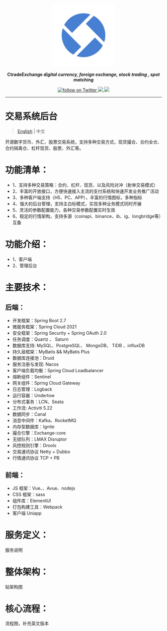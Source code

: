 <p align="center">
<a href="https://ctradeex.io/"><img src="docs/images/ctradeex-icon.jpg" alt="banner" width="200px"></a>
</p>

<p align="center">
<b> CtradeExchange <i>digital currency, foreign exchange, stock trading , spot matching</i></b>
</p>

<p align=center>

<a href="https://twitter.com/intent/follow?screen_name=KubeSphere">
  <img src="https://img.shields.io/twitter/follow/KubeSphere?style=social" alt="follow on Twitter">
</a>
<a href="https://join.slack.com/t/kubesphere/shared_invite/enQtNTE3MDIxNzUxNzQ0LTZkNTdkYWNiYTVkMTM5ZThhODY1MjAyZmVlYWEwZmQ3ODQ1NmM1MGVkNWEzZTRhNzk0MzM5MmY4NDc3ZWVhMjE">
  <img src="https://img.shields.io/badge/Slack-600%2B-blueviolet?logo=slack&amp;logoColor=white">
</a>

<a href="https://www.youtube.com/channel/UCyTdUQUYjf7XLjxECx63Hpw">
  <img src="https://img.shields.io/youtube/channel/subscribers/UCyTdUQUYjf7XLjxECx63Hpw?style=social">
</a>

</p>


----

# 交易系统后台
> [English](README.md) | 中文

开源数字货币、外汇、股票交易系统，支持多种交易方式，现货撮合、合约全仓、合约隔离仓、杠杆现货、股票、外汇等。

# 功能清单：

- 1、支持多种交易策略：合约、杠杆、现货、以及风险对冲（射单交易模式）
- 2、丰富的开放接口，方便快速接入主流的支付系统和快速开发业务推广活动
- 3、多种客户端支持（H5、PC、APP），丰富的行情图标，多种指标
- 4、强大的后台管理，支持主白标模式，实现多种业务模式同时开展
- 5、灵活的参数配置能力，各种交易参数配置实时生效
- 6、稳定的行情架构，支持多源（coinapi、binance、ib、ig、longbridge等）互备


# 功能介绍：
- 1、客户端
- 2、管理后台

# 主要技术：

## 后端：
- 开发框架：Spring Boot 2.7
- 微服务框架：Spring Cloud 2021
- 安全框架：Spring Security + Spring OAuth 2.0
- 任务调度：Quartz 、 Saturn
- 数据库支持: MySQL、PostgreSQL、 MongoDB、 TiDB 、influxDB
- 持久层框架：MyBatis && MyBatis Plus
- 数据库连接池：Druid
- 服务注册与发现: Nacos
- 客户端负载均衡：Spring Cloud Loadbalancer
- 熔断组件：Sentinel
- 网关组件：Spring Cloud Gateway
- 日志管理：Logback
- 运行容器：Undertow
- 分布式事务：LCN、Seata
- 工作流: Activiti 5.22
- 数据同步：Canal
- 消息中间件：Kafka、RocketMQ
- 内存型数据库：Ignite
- 撮合引擎：Exchange-core
- 无锁队列：LMAX Disruptor
- 风控规则引擎：Drools
- 交易通讯协议 Netty + Dubbo
- 行情通讯协议 TCP + PB

## 前端：
- JS 框架：Vue、、Avue、nodejs
- CSS 框架：sass
- 组件库：ElementUI
- 打包构建工具：Webpack
- 客户端 Uniapp


# 服务定义：
服务说明



# 整体架构：
贴架构图



# 核心流程：
流程图，补充英文版本




